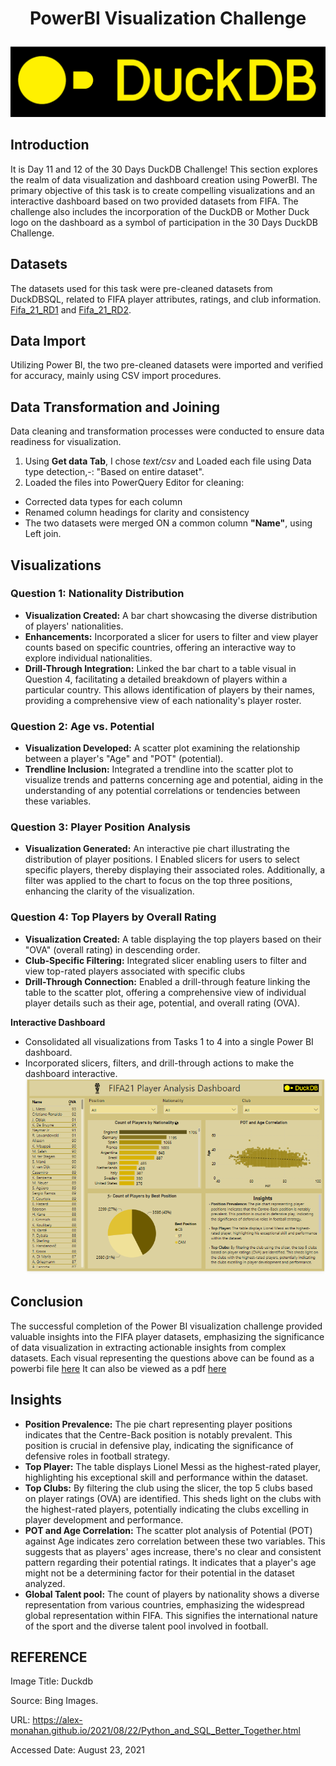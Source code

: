 # <p align="center" > PowerBI Visualization Challenge
![](https://github.com/AnietieJohnson/POWERBI-CHALLENGE-WITH-DUCKDB/blob/main/R.png)
## Introduction
It is Day 11 and 12 of the 30 Days DuckDB Challenge! This section explores the realm of data visualization and dashboard creation using PowerBI. The primary objective of this task is to create compelling visualizations and an interactive dashboard based on two provided datasets from FIFA. The challenge also includes the incorporation of the DuckDB or Mother Duck logo on the dashboard as a symbol of participation in the 30 Days DuckDB Challenge.

## Datasets
The datasets used for this task were pre-cleaned datasets from DuckDBSQL, related to FIFA player attributes, ratings, and club information. [Fifa_21_RD1](https://github.com/AnietieJohnson/POWERBI-CHALLENGE-WITH-DUCKDB/blob/main/Fifa_21_RD1.csv) and [Fifa_21_RD2](https://github.com/AnietieJohnson/POWERBI-CHALLENGE-WITH-DUCKDB/blob/main/Fifa_21_RD2.csv). 
## Data Import
Utilizing Power BI, the two pre-cleaned datasets were imported and verified for accuracy, mainly using CSV import procedures.
## Data Transformation and Joining

Data cleaning and transformation processes were conducted to ensure data readiness for visualization.
1. Using **Get data Tab**, I chose _text/csv_ and Loaded each file using Data type detection,-: "Based on entire dataset".
2. Loaded the files into PowerQuery Editor for cleaning: 
- Corrected data types for each column
- Renamed column headings for clarity and consistency
- The two datasets were merged ON a common column **"Name"**,  using Left join.
## Visualizations

### Question 1: Nationality Distribution
- **Visualization Created:** A bar chart showcasing the diverse distribution of players' nationalities.
- **Enhancements:** Incorporated a slicer for users to filter and view player counts based on specific countries, offering an interactive way to explore individual nationalities.
- **Drill-Through Integration:** Linked the bar chart to a table visual in Question 4, facilitating a detailed breakdown of players within a particular country. This allows identification of players by their names, providing a comprehensive view of each nationality's player roster.
### Question 2: Age vs. Potential
- **Visualization Developed:** A scatter plot examining the relationship between a player's "Age" and "POT" (potential).
- **Trendline Inclusion:** Integrated a trendline into the scatter plot to visualize trends and patterns concerning age and potential, aiding in the understanding of any potential correlations or tendencies between these variables.
### Question 3: Player Position Analysis
- **Visualization Generated:** An interactive pie chart illustrating the distribution of player positions. I Enabled slicers for users to select specific players, thereby displaying their associated roles. Additionally, a filter was applied to the chart to focus on the top three positions, enhancing the clarity of the visualization.
### Question 4: Top Players by Overall Rating
- **Visualization Created:** A table displaying the top players based on their "OVA" (overall rating) in descending order.
- **Club-Specific Filtering:** Integrated slicer enabling users to filter and view top-rated players associated with specific clubs 
- **Drill-Through Connection:** Enabled a drill-through feature linking the table to the scatter plot, offering a comprehensive view of individual player details such as their age, potential, and overall rating (OVA).
  
**Interactive Dashboard**
- Consolidated all visualizations from Tasks 1 to 4 into a single Power BI dashboard.
- Incorporated slicers, filters, and drill-through actions to make the dashboard interactive.
![](https://github.com/AnietieJohnson/POWERBI-CHALLENGE-WITH-DUCKDB/blob/main/fifa21%20powerbi%20analysis.png)
## Conclusion
The successful completion of the Power BI visualization challenge provided valuable insights into the FIFA player datasets, emphasizing the significance of data visualization in extracting actionable insights from complex datasets. Each visual representing the questions above can be found as a powerbi file [here](https://github.com/AnietieJohnson/POWERBI-CHALLENGE-WITH-DUCKDB/blob/main/duckdb%20challenge%20phase%202.pbip)
It can also be viewed as a pdf [here](https://github.com/AnietieJohnson/POWERBI-CHALLENGE-WITH-DUCKDB/blob/main/duckdb%20challenge%20phase%202%20pdf.pdf)
## Insights
- **Position Prevalence:** The pie chart representing player positions indicates that the Centre-Back position is notably prevalent. This position is crucial in defensive play, indicating the significance of defensive roles in football strategy.
- **Top Player:** The table displays Lionel Messi as the highest-rated player, highlighting his exceptional skill and performance within the dataset.
- **Top Clubs:** By filtering the club using the slicer, the top 5 clubs based on player ratings (OVA) are identified. This sheds light on the clubs with the highest-rated players, potentially indicating the clubs excelling in player development and performance.
- **POT and Age Correlation:** The scatter plot analysis of Potential (POT) against Age indicates zero correlation between these two variables. This suggests that as players' ages increase, there's no clear and consistent pattern regarding their potential ratings. It indicates that a player's age might not be a determining factor for their potential in the dataset analyzed.
- **Global Talent pool:** The count of players by nationality shows a diverse representation from various countries, emphasizing the widespread global representation within FIFA. This signifies the international nature of the sport and the diverse talent pool involved in football.
  
## REFERENCE
Image Title: Duckdb

Source: Bing Images. 

URL: https://alex-monahan.github.io/2021/08/22/Python_and_SQL_Better_Together.html

Accessed Date: August 23, 2021
